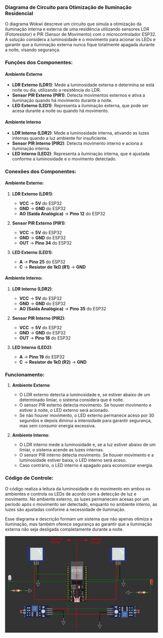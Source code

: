 ### Diagrama de Circuito para Otimização de Iluminação Residencial

O diagrama Wokwi descreve um circuito que simula a otimização da iluminação interna e externa de uma residência utilizando sensores LDR (Fotoresistor) e PIR (Sensor de Movimento) com o microcontrolador ESP32. A solução considera a luminosidade e o movimento para acionar os LEDs e garantir que a iluminação externa nunca fique totalmente apagada durante a noite, visando segurança.

### Funções dos Componentes:

#### Ambiente Externo
- **LDR Externo (LDR1)**: Mede a luminosidade externa e determina se está noite ou dia, utilizando a resistência do LDR.
- **Sensor PIR Externo (PIR1)**: Detecta movimentos externos e ativa a iluminação quando há movimento durante a noite.
- **LED Externo (LED1)**: Representa a iluminação externa, que pode ser acesa durante a noite ou quando há movimento.

#### Ambiente Interno
- **LDR Interno (LDR2)**: Mede a luminosidade interna, ativando as luzes internas quando a luz ambiente for insuficiente.
- **Sensor PIR Interno (PIR2)**: Detecta movimento interno e aciona a iluminação interna.
- **LED Interno (LED2)**: Representa a iluminação interna, que é ajustada conforme a luminosidade e o movimento detectado.

### Conexões dos Componentes:

#### Ambiente Externo:
1. **LDR Externo (LDR1)**:
   - **VCC** → **5V** do ESP32
   - **GND** → **GND** do ESP32
   - **AO (Saída Analógica)** → **Pino 12** do ESP32

2. **Sensor PIR Externo (PIR1)**:
   - **VCC** → **5V** do ESP32
   - **GND** → **GND** do ESP32
   - **OUT** → **Pino 34** do ESP32

3. **LED Externo (LED1)**:
   - **A** → **Pino 25** do ESP32
   - **C** → **Resistor de 1kΩ (R1)** → **GND**

#### Ambiente Interno:
1. **LDR Interno (LDR2)**:
   - **VCC** → **5V** do ESP32
   - **GND** → **GND** do ESP32
   - **AO (Saída Analógica)** → **Pino 35** do ESP32

2. **Sensor PIR Interno (PIR2)**:
   - **VCC** → **5V** do ESP32
   - **GND** → **GND** do ESP32
   - **OUT** → **Pino 18** do ESP32

3. **LED Interno (LED2)**:
   - **A** → **Pino 19** do ESP32
   - **C** → **Resistor de 1kΩ (R2)** → **GND**

### Funcionamento:

1. **Ambiente Externo**:
   - O LDR externo detecta a luminosidade e, se estiver abaixo de um determinado limiar, o sistema considera que é noite.
   - O sensor PIR externo detecta movimento. Se houver movimento e estiver à noite, o LED externo será acionado.
   - Se não houver movimento, o LED externo permanece aceso por 30 segundos e depois diminui a intensidade para garantir segurança, mas sem consumir energia excessiva.

2. **Ambiente Interno**:
   - O LDR interno mede a luminosidade e, se a luz estiver abaixo de um limiar, o sistema acende as luzes internas.
   - O sensor PIR interno detecta movimento. Se houver movimento e a luminosidade estiver baixa, o LED interno será aceso.
   - Caso contrário, o LED interno é apagado para economizar energia.

### Código de Controle:

O código realiza a leitura da luminosidade e do movimento em ambos os ambientes e controla os LEDs de acordo com a detecção de luz e movimento. No ambiente externo, as luzes permanecem acesas por um período após o movimento ser detectado, enquanto no ambiente interno, as luzes são ajustadas conforme a necessidade de iluminação.


Esse diagrama e descrição formam um sistema que não apenas otimiza a iluminação, mas também oferece segurança ao garantir que a iluminação externa não seja desligada completamente durante a noite.

![Diagrama de Circuito](../../../assets/sensors_diagram.png)